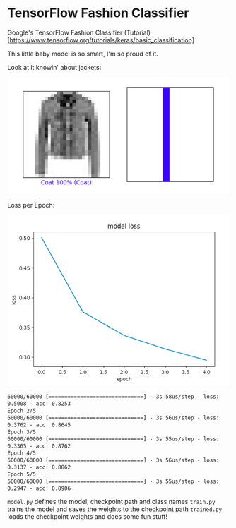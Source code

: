 # TensorFlow Fashion Classifier

Google's TensorFlow Fashion Classifier (Tutorial)[https://www.tensorflow.org/tutorials/keras/basic_classification]

This little baby model is so smart, I'm so proud of it.

Look at it knowin' about jackets:

![Model recognizes jacket](https://github.com/NatashaMitchko/fashion_classifier/blob/master/jacket.png)

Loss per Epoch:

![Loss decreases over 5 epochs](https://github.com/NatashaMitchko/fashion_classifier/blob/master/loss.png)


```
60000/60000 [==============================] - 3s 58us/step - loss: 0.5008 - acc: 0.8253
Epoch 2/5
60000/60000 [==============================] - 3s 56us/step - loss: 0.3762 - acc: 0.8645
Epoch 3/5
60000/60000 [==============================] - 3s 55us/step - loss: 0.3365 - acc: 0.8762
Epoch 4/5
60000/60000 [==============================] - 3s 56us/step - loss: 0.3137 - acc: 0.8862
Epoch 5/5
60000/60000 [==============================] - 3s 55us/step - loss: 0.2947 - acc: 0.8906
```

`model.py` defines the model, checkpoint path and class names
`train.py` trains the model and saves the weights to the checkpoint path
`trained.py` loads the checkpoint weights and does some fun stuff! 
